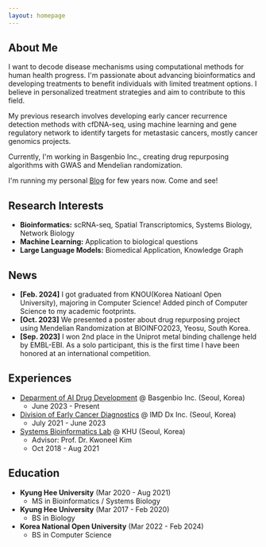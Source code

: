 ```yaml
---
layout: homepage
---
```


## About Me

I want to decode disease mechanisms using computational methods for human health progress. I'm passionate about advancing bioinformatics and developing treatments to benefit individuals with limited treatment options. I believe in personalized treatment strategies and aim to contribute to this field.

My previous research involves developing early cancer recurrence detection methods with cfDNA-seq, using machine learning and gene regulatory network to identify targets for metastasic cancers, mostly cancer genomics projects.

Currently, I'm working in Basgenbio Inc., creating drug repurposing algorithms with GWAS and Mendelian randomization.

I'm running my personal [Blog](http://suhansreisen.com/) for few years now. Come and see!

## Research Interests

- **Bioinformatics:** scRNA-seq, Spatial Transcriptomics, Systems Biology, Network Biology
- **Machine Learning:** Application to biological questions
- **Large Language Models:** Biomedical Application, Knowledge Graph


## News

- **[Feb. 2024]** I got graduated from KNOU(Korea Natioanl Open University), majoring in Computer Science! Added pinch of Computer Science to my academic footprints.
- **[Oct. 2023]** We presented a poster about drug repurposing project using Mendelian Randomization at BIOINFO2023, Yeosu, South Korea.
- **[Sep. 2023]** I won 2nd place in the Uniprot metal binding challenge held by EMBL-EBI. As a solo participant, this is the first time I have been honored at an international competition.

## Experiences
- [Deparment of AI Drug Development](https://basgenbio.com/en/index.php) @ Basgenbio Inc. (Seoul, Korea)
  - June 2023 - Present
- [Division of Early Cancer Diagnostics](https://www.imbdx.com/) @ IMD Dx Inc. (Seoul, Korea)
  - July 2021 - June 2023
- [Systems Bioinformatics Lab](https://www.sysbioinfo.com/) @ KHU (Seoul, Korea)
  - Advisor: Prof. Dr. Kwoneel Kim
  - Oct 2018 - Aug 2021


## Education
- **Kyung Hee University** (Mar 2020 - Aug 2021)
  - MS in Bioinformatics / Systems Biology
- **Kyung Hee University** (Mar 2017 - Feb 2020)
  - BS in Biology
- **Korea National Open University** (Mar 2022 - Feb 2024)
  - BS in Computer Science
